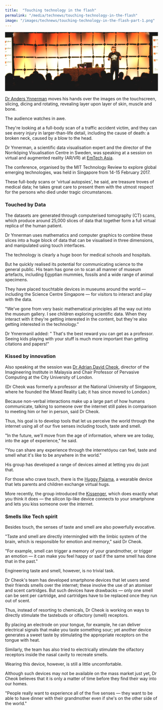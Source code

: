 ```yaml
---
title:  "Touching technology in the flash"
permalink: "/media/technews/touching-technology-in-the-flash"
image: "/images/technews/touching-technology-in-the-flash-part-1.png"
---
```


![Touching technology in the flash](/images/technews/touching-technology-in-the-flash-part-1.png)

[Dr Anders Ynnerman](http://scivis.itn.liu.se/members/anders-ynnerman) moves his hands over the images on the touchscreen, slicing, dicing and rotating, revealing layer upon layer of skin, muscle and bone.

The audience watches in awe.

They're looking at a full-body scan of a traffic accident victim, and they can see every injury in larger-than-life detail, including the cause of death: a broken neck, caused by a blow to the head.  

Dr Ynnerman, a scientific data visualisation expert and the director of the Norrköping Visualisation Centre in Sweden, was speaking at a session on virtual and augmented reality (AR/VR) at [EmTech Asia](https://emtechasia.com/).

The conference, organised by the MIT Technology Review to explore global emerging technologies, was held in Singapore from 14-15 February 2017.

These full-body scans or 'virtual autopsies', he said, are treasure troves of medical data; he takes great care to present them with the utmost respect for the persons who died under tragic circumstances.

### **Touched by Data**
The datasets are generated through computerised tomography (CT) scans, which produce around 25,000 slices of data that together form a full virtual replica of the human patient.

Dr Ynnerman uses mathematics and computer graphics to combine these slices into a huge block of data that can be visualised in three dimensions, and manipulated using touch interfaces.  

The technology is clearly a huge boon for medical schools and hospitals.

But he quickly realised its potential for communicating science to the general public. His team has gone on to scan all manner of museum artefacts, including Egyptian mummies, fossils and a wide range of animal specimens.

They have placed touchtable devices in museums around the world — including the Science Centre Singapore —  for visitors to interact and play with the data.

"We've gone from very basic mathematical principles all the way out into the museum gallery. I see children exploring scientific data. When they interact with it they're getting interested in the content, but they're also getting interested in the technology."

Dr YnnermanìI added: " That's the best reward you can get as a professor. Seeing kids playing with your stuff is much more important than getting citations and papers!"

### **Kissed by innovation**
Also speaking at the session was [Dr Adrian David Cheok](http://adriancheok.info/), director of the Imagineering Institute in Malaysia and Chair Professor of Pervasive Computing at the City University of London.

(Dr Cheok was formerly a professor at the National University of Singapore, where he founded the Mixed Reality Lab; it has since moved to London.)

Because non-verbal interactions make up a large part of how humans communicate, talking to someone over the internet still pales in comparison to meeting him or her in person, said Dr Cheok.

Thus, his goal is to develop tools that let us perceive the world through the internet using all of our five senses including touch, taste and smell.  

"In the future, we'll move from the age of information, where we are today, into the age of experience," he said.

"You can share any experience through the internetóyou can feel, taste and smell what it's like to be anywhere in the world."

His group has developed a range of devices aimed at letting you do just that.

For those who crave touch, there is the [Huggy Pajama](https://www.youtube.com/watch?v=hQ6usrx-GPM), a wearable device that lets parents and children exchange virtual hugs.

More recently, the group introduced the [Kissenger](http://kissenger.mixedrealitylab.org/), which does exactly what you think it does — the silicon lip-like device connects to your smartphone and lets you kiss someone over the internet. 

### **Smells like Tech spirit**
Besides touch, the senses of taste and smell are also powerfully evocative.

"Taste and smell are directly intermingled with the limbic system of the brain, which is responsible for emotion and memory," said Dr Cheok.

"For example, smell can trigger a memory of your grandmother, or trigger an emotion — it can make you feel happy or sad if the same smell has done that in the past."

Engineering taste and smell, however, is no trivial task.

Dr Cheok's team has developed smartphone devices that let users send their friends smells over the internet; these involve the use of an atomiser and scent cartridges. But such devices have drawbacks — only one smell can be sent per cartridge, and cartridges have to be replaced once they run out of scent. 

Thus, instead of resorting to chemicals, Dr Cheok is working on ways to directly stimulate the tastebuds or olfactory (smell) receptors.

By placing an electrode on your tongue, for example, he can deliver electrical signals that make you taste something sour; yet another device generates a sweet taste by stimulating the appropriate receptors on the tongue with heat. 

Similarly, the team has also tried to electrically stimulate the olfactory receptors inside the nasal cavity to recreate smells.

Wearing this device, however, is still a little uncomfortable.  

Although such devices may not be available on the mass market just yet, Dr Cheok believes that it is only a matter of time before they find their way into our homes.

"People really want to experience all of the five senses — they want to be able to have dinner with their grandmother even if she's on the other side of the world."

